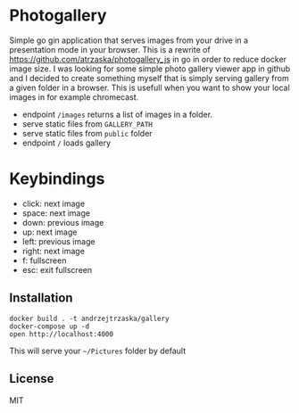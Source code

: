 # Photogallery

Simple go gin application that serves images from your drive in a presentation mode in your browser.
This is a rewrite of https://github.com/atrzaska/photogallery_js in go in order to reduce docker image size.
I was looking for some simple photo gallery viewer app in github and I decided to create something myself that is simply serving gallery from a given folder in a browser.
This is usefull when you want to show your local images in for example chromecast.

- endpoint `/images` returns a list of images in a folder.
- serve static files from `GALLERY_PATH`
- serve static files from `public` folder
- endpoint `/` loads gallery

# Keybindings
- click: next image
- space: next image
- down: previous image
- up: next image
- left: previous image
- right: next image
- f: fullscreen
- esc: exit fullscreen

## Installation
    
    docker build . -t andrzejtrzaska/gallery
    docker-compose up -d
    open http://localhost:4000
    
This will serve your `~/Pictures` folder by default

## License

MIT
